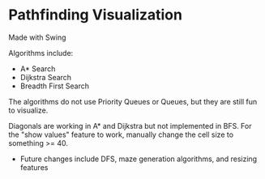 # Pathfinding Visualization

Made with Swing


Algorithms include:
- A* Search
- Dijkstra Search
- Breadth First Search

The algorithms do not use Priority Queues or Queues, but they are still fun to visualize.

Diagonals are working in A* and Dijkstra but not implemented in BFS. For the "show values" feature to work,
manually change the cell size to something >= 40.

- Future changes include DFS, maze generation algorithms, and resizing features